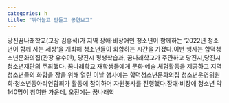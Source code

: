 ```yaml
---
categories: h
title: "뛰어놀고 만들고 공연보고"
---
```

당진꿈나래학교(교장 김홍석)가 지역 장애·비장애인 청소년이 함께하는 ‘2022년 청소년이 함께 사는 세상’을 개최해 청소년들이 화합하는 시간을 가졌다.이번 행사는 합덕청소년문화의집(관장 유수민), 당진시 평생학습과, 꿈나래학교가 주관하고 당진시,당진시청소년재단의 주최했다. 꿈나래학교 재학생들에게 문화·예술 체험활동을 제공하고 지역 청소년들의 화합을 장을 위해 열린 이날 행사에는 합덕청소년문화의집 청소년운영위원회·청소년동아리연합회가 활동에 참여하며 자원봉사를 진행했다.장애·비장애 청소년 약 140명이 참여한 가운데, 오전에는 꿈나래학